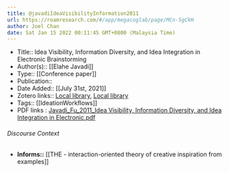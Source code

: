 ```yaml
---
title: @javadiIdeaVisibilityInformation2011
url: https://roamresearch.com/#/app/megacoglab/page/MCn-5gCkH
author: Joel Chan
date: Sat Jan 15 2022 00:11:45 GMT+0800 (Malaysia Time)
---
```


- Title:: Idea Visibility, Information Diversity, and Idea Integration in Electronic Brainstorming
- Author(s):: [[Elahe Javadi]]
- Type:: [[Conference paper]]
- Publication::
- Date Added:: [[July 31st, 2021]]
- Zotero links:: [Local library](zotero://select/groups/2451508/items/GNLT38FL), [Local library](https://www.zotero.org/groups/2451508/items/GNLT38FL)
- Tags:: [[IdeationWorkflows]]
- PDF links : [Javadi_Fu_2011_Idea Visibility, Information Diversity, and Idea Integration in Electronic.pdf](zotero://open-pdf/groups/2451508/items/XU2PGY99)

###### Discourse Context

- **Informs::** [[THE - interaction-oriented theory of creative inspiration from examples]]
